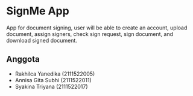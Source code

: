# SignMe App

App for document signing, user will be able to create an account, upload document, assign signers, check sign request, sign document, and download signed document.

## Anggota
- Rakhilca Yanedika (2111522005)
- Annisa Gita Subhi (2111522011)
- Syakina Triyana (2111522017)
